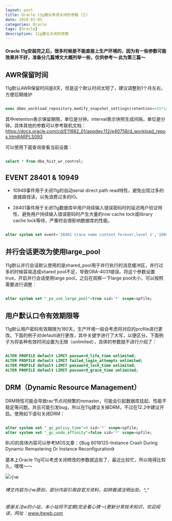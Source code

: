 ```yaml
---
layout: post
title: Oracle 11g建议考虑关闭的参数（三）
date: 2018-01-05
categories: Oracle
tags: [Oracle]
description: 11g建议关闭的参数
---
```


#### Oracle 11g安装完之后，很多时候是不能直接上生产环境的，因为有一些参数可能效果并不好，准备分几篇博文大概列举一些，仅供参考～ 此为第三篇～

## AWR保留时间

11g默认AWR保留时间是8天，但是这个默认时间太短了，建议调整到1个月左右，方便后期维护

```sql

exec dbms_workload_repository.modify_snapshot_settings(retention=>31*1440,interval=>30);

```

其中retention表示保留期限，单位是分钟。interval表示快照生成间隔，单位是分钟。具体其他的参数可以参考联机文档：
https://docs.oracle.com/cd/E11882_01/appdev.112/e40758/d_workload_repos.htm#ARPLS093

可以使用下面查询查看当前设置：

```sql

select * from dba_hist_wr_control; 

```

## EVENT 28401 \& 10949

- 10949事件用于关闭11g的自动serial direct path read特性，避免出现过多的直接路径读，以免浪费过多的IO。

- 28401事件用于关闭11g数据库中用户持续输入错误密码时的延迟用户验证特性，避免用户持续输入错误密码时产生大量的row cache lock或library cache lock等待，严重时会很影响数据库的性能。

```sql

alter system set event='28401 trace name context forever,level 1','10949 trace name context forever,level 1' sid='*' scope=spfile;

```

## 并行会话更改为使用large_pool

11g默认并行会话默认使用的是shared_pool用于并行执行的消息缓冲区，并行过多的时候容易造成shared pool不足，导致ORA-4031错误。将这个参数设置true，开启并行会话使用large pool，之后在观察一下large pool大小，可以按照需要进行调整：

```sql

alter system set "_px_use_large_pool"=true sid='*' scope=spfile;

```

## 用户默认口令有效期限等

11g默认用户密码有效期限为180天，生产环境一般会考虑将对应的profile进行更改。下面的例子对default进行更改，其中关键字进行了大写，以便区分。下面例子为将各种有效时间设置为无限（unlimited），具体的参数就不进行介绍了：

```sql

ALTER PROFILE default LIMIT password_life_time unlimited;
ALTER PROFILE default LIMIT failed_login_attempts unlimited;
ALTER PROFILE default LIMIT password_lock_time unlimited;
ALTER PROFILE default LIMIT password_grace_time unlimited;

```

## DRM（Dynamic Resource Management）

DRM特性可能会导致rac节点间频繁的remaster，可能会引起数据库挂起、性能不稳定等问题。并且可能引发bug，所以在11g建议关掉DRM，不过在12.2中建议开启。使用如下语句关闭DRM：

```sql

alter system set "_gc_policy_time"=0 sid='*' scope=spfile;
alter system set "_gc_undo_affinity"=false sid='*' scope=spfile;

```

BUG的具体内容可以参考MOS文章：《Bug 6018125-Instance Crash During Dynamic Remastering Or Instance Reconfiguration》




基本上Oracle 11g可以考虑关闭修改的参数就这些了，最近比较忙，所以拖得比较久，嘿嘿～～


![小w](https://wx2.sinaimg.cn/mw1024/891ecf4fly1fr361nvrcnj207w07sad7.jpg)

###### 博文内容为小w原创，部分内容引用自官方资料，如转载请注明出处。^_^

###### 感谢关注w的小站，本小站将不定期(完全看心情～)更新分享技术知识，欢迎阅读，网址：www.itwwb.com




